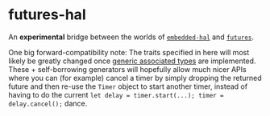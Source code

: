 futures-hal
===========

An **experimental** bridge between the worlds of [`embedded-hal`][] and
[`futures`][].

One big forward-compatibility note: The traits specified in here will most
likely be greatly changed once [generic associated types][GAT] are implemented.
These + self-borrowing generators will hopefully allow much nicer APIs where you
can (for example) cancel a timer by simply dropping the returned future and then
re-use the `Timer` object to start another timer, instead of having to do the
current `let delay = timer.start(...); timer = delay.cancel();` dance.


[`embedded-hal`]: https://github.com/japaric/embedded-hal
[`futures`]: https://github.com/rust-lang-nursery/futures-rs
[GAT]: https://github.com/rust-lang/rust/issues/44265
